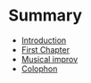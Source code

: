 # Summary

* [Introduction](README.md)
* [First Chapter](chapter1.md)
* [Musical improv](musical-improv.md)
* [Colophon](colophon.md)


